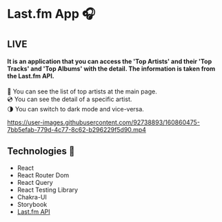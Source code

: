 # Last.fm App 🎧

## LIVE

#### It is an application that you can access the 'Top Artists' and their 'Top Tracks' and 'Top Albums' with the detail. The information is taken from the Last.fm API. 

🎤 You can see the list of top artists at the main page.  
💿 You can see the detail of a specific artist.  
🌗 You can switch to dark mode and vice-versa.

https://user-images.githubusercontent.com/92738893/160860475-7bb5efab-779d-4c77-8c62-b296229f5d90.mp4

## Technologies 🚀
- React
- React Router Dom
- React Query
- React Testing Library
- Chakra-UI
- Storybook
- [Last.fm API](https://www.last.fm/tr/api)

